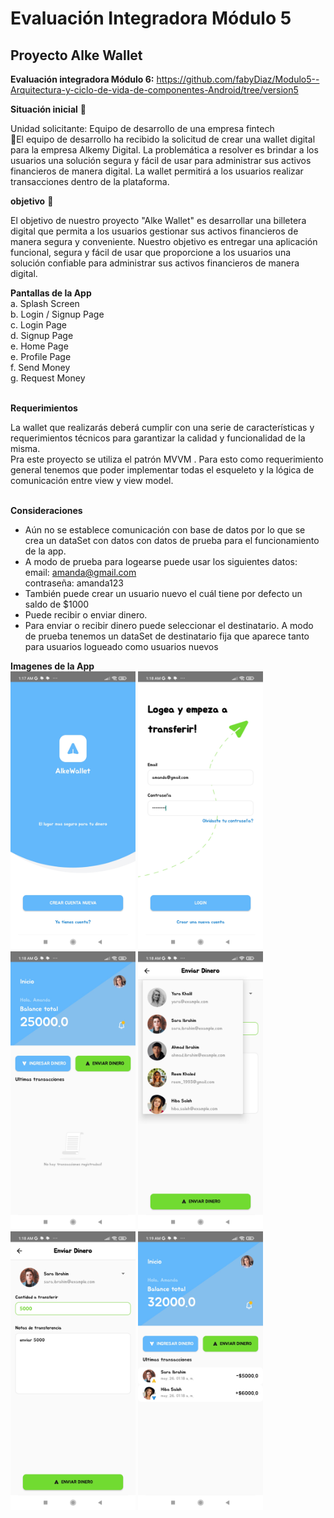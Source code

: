 # Evaluación Integradora Módulo 5
## Proyecto Alke Wallet 

**Evaluación integradora Módulo 6:** https://github.com/fabyDiaz/Modulo5--Arquitectura-y-ciclo-de-vida-de-componentes-Android/tree/version5 <br>

**Situación inicial** 📍

Unidad solicitante: Equipo de desarrollo de una empresa fintech <br>
📌El equipo de desarrollo ha recibido la solicitud de crear una wallet digital para la empresa Alkemy Digital. La problemática a resolver es brindar a los usuarios una solución segura y fácil de usar para administrar sus activos financieros de manera digital. La wallet permitirá a los usuarios realizar transacciones dentro de la plataforma. 

**objetivo** 🎯<br>

El objetivo de nuestro proyecto "Alke Wallet" es desarrollar una billetera digital que permita a los usuarios gestionar sus activos financieros de manera segura y conveniente. Nuestro objetivo es entregar una aplicación funcional, segura y fácil de usar que proporcione a los usuarios una solución confiable para administrar sus activos financieros de manera digital.
 

 **Pantallas de la App** <br>
 a. Splash Screen <br>
b. Login / Signup Page <br>
c. Login Page <br>
d. Signup Page <br>
e. Home Page <br>
e. Profile Page <br>
f. Send Money <br>
g. Request Money <br><br>

**Requerimientos** <br>

 La wallet que realizarás deberá cumplir con una serie de características y
 requerimientos técnicos para garantizar la calidad y funcionalidad de la
 misma. <br>
 Pra este proyecto se utiliza el patrón MVVM . Para esto como requerimiento general tenemos que poder implementar
 todas el esqueleto y la lógica de comunicación entre view y view model. <br><br>
 

 **Consideraciones**<br>
- Aún no se establece comunicación con base de datos por lo que  se crea un dataSet con datos con datos de prueba para el funcionamiento de la app. <br>
- A modo de prueba para logearse puede usar los siguientes datos: <br>
email: amanda@gmail.com<br>
contraseña: amanda123<br>
- También puede crear un usuario nuevo el cuál tiene por defecto un saldo de $1000
- Puede recibir o enviar dinero. 
- Para enviar o recibir dinero puede seleccionar el destinatario. A modo de prueba tenemos un dataSet de destinatario fija que aparece tanto para usuarios logueado como usuarios nuevos

**Imagenes de la App** <br>
<img src="/RecursosReadme/loginsignuppage.jpg" alt="Inicio de la app AlkeWallet" width="200"/>
<img src="/RecursosReadme/loginpapge.jpg" alt="Inicio de la app AlkeWallet" width="200"/>
<img src="/RecursosReadme/homepage.jpg" alt="Inicio de la app AlkeWallet" width="200"/>
<img src="/RecursosReadme/Spinnerenviodinero.jpg" alt="Inicio de la app AlkeWallet" width="200"/>
<img src="/RecursosReadme/eviodinero.jpg" alt="Inicio de la app AlkeWallet" width="200"/>
<img src="/RecursosReadme/muesratransacciones.jpg" alt="Inicio de la app AlkeWallet" width="200"/>
